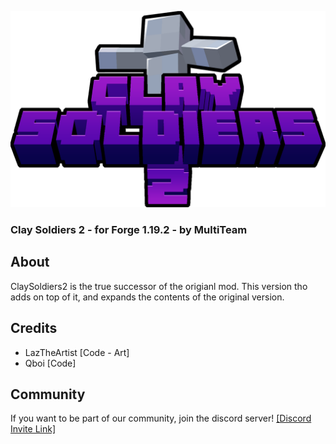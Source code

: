 ![CS2 Logo](https://raw.githubusercontent.com/MultiTeamDevGroup/ClaySoldiers2/1.19.2/src/main/resources/ClaySoldiers2Logo.png)

### Clay Soldiers 2 - for Forge 1.19.2 - by MultiTeam

## About

ClaySoldiers2 is the true successor of the origianl mod. This version tho adds on top of it, and expands the contents of
the original version.

## Credits

- LazTheArtist [Code - Art]
- Qboi [Code]

## Community

If you want to be part of our community, join the discord server!
[[Discord Invite Link]](https://discord.gg/dbM85ahNvn)

